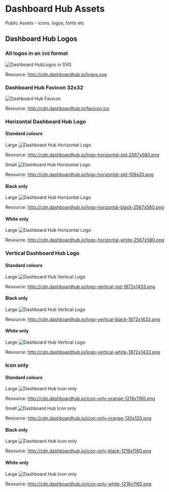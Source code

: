 # Dashboard Hub Assets

Public Assets - icons, logos, fonts etc

## Dashboard Hub Logos


### All logos in an `SVG` format

![Dashboard HubLogos in SVG](logos.svg)

Resource: http://cdn.dashboardhub.io/logos.svg

### Dashboard Hub Favicon 32x32

![Dashboard Hub Favicon](favicon.ico)

Resource: http://cdn.dashboardhub.io/favicon.ico


### Horizontal Dashboard Hub Logo

#### Standard colours

Large
![Dashboard Hub Horizontal Logo](logo-horizontal-std-2567x580.png)

Resource: http://cdn.dashboardhub.io/logo-horizontal-std-2567x580.png

Small
![Dashboard Hub Horizontal Logo](logo-horizontal-std-109-20.png)

Resource: http://cdn.dashboardhub.io/logo-horizontal-std-109x20.png

#### Black only

Large
![Dashboard Hub Horizontal Logo](logo-horizontal-black-2567x580.png)

Resource: http://cdn.dashboardhub.io/logo-horizontal-black-2567x580.png

#### White only

Large
![Dashboard Hub Horizontal Logo](logo-horizontal-white-2567x580.png)

Resource: http://cdn.dashboardhub.io/logo-horizontal-white-2567x580.png


### Vertical Dashboard Hub Logo

#### Standard colours

Large
![Dashboard Hub Vertical Logo](logo-vertical-std-2567x580.png)

Resource: http://cdn.dashboardhub.io/logo-vertical-std-1872x1433.png

#### Black only

Large
![Dashboard Hub Vertical Logo](logo-vertical-black-1872x1433.png)

Resource: http://cdn.dashboardhub.io/logo-vertical-black-1872x1433.png

#### White only

Large
![Dashboard Hub Vertical Logo](logo-vertical-white-1872x1433.png)

Resource: http://cdn.dashboardhub.io/logo-vertical-white-1872x1433.png


### Icon only

#### Standard colours

Large
![Dashboard Hub Icon only](icon-only-orange-1216x1160.png)

Resource: http://cdn.dashboardhub.io/icon-only-orange-1216x1160.png

Small
![Dashboard Hub Icon only](icon-only-orange-120x120.png)

Resource: http://cdn.dashboardhub.io/icon-only-orange-120x120.png

#### Black only

Large
![Dashboard Hub Icon only](icon-only-black-1216x1160.png)

Resource: http://cdn.dashboardhub.io/icon-only-black-1216x1160.png

#### White only

Large
![Dashboard Hub Icon only](icon-only-white-1216x1160.png)

Resource: http://cdn.dashboardhub.io/icon-only-white-1216x1160.png
